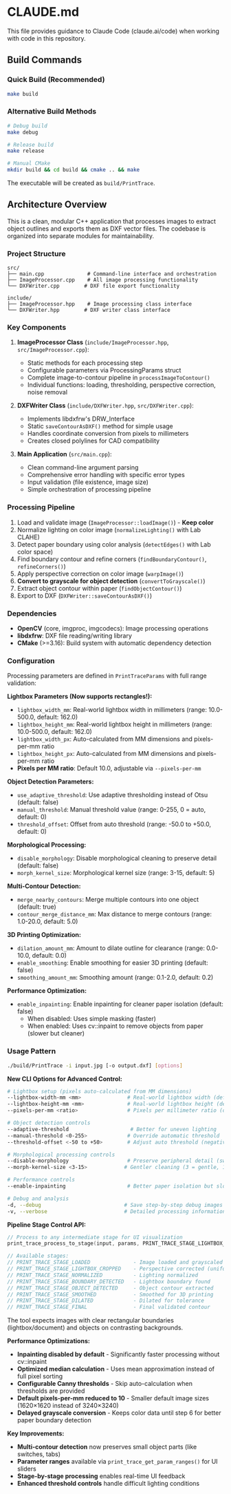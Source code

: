 # CLAUDE.md

This file provides guidance to Claude Code (claude.ai/code) when working with code in this repository.

## Build Commands

### Quick Build (Recommended)
```bash
make build
```

### Alternative Build Methods
```bash
# Debug build
make debug

# Release build
make release

# Manual CMake
mkdir build && cd build && cmake .. && make
```

The executable will be created as `build/PrintTrace`.

## Architecture Overview

This is a clean, modular C++ application that processes images to extract object outlines and exports them as DXF vector files. The codebase is organized into separate modules for maintainability.

### Project Structure

```
src/
├── main.cpp              # Command-line interface and orchestration
├── ImageProcessor.cpp    # All image processing functionality
└── DXFWriter.cpp        # DXF file export functionality

include/
├── ImageProcessor.hpp    # Image processing class interface
└── DXFWriter.hpp        # DXF writer class interface
```

### Key Components

1. **ImageProcessor Class** (`include/ImageProcessor.hpp`, `src/ImageProcessor.cpp`):
   - Static methods for each processing step
   - Configurable parameters via ProcessingParams struct
   - Complete image-to-contour pipeline in `processImageToContour()`
   - Individual functions: loading, thresholding, perspective correction, noise removal

2. **DXFWriter Class** (`include/DXFWriter.hpp`, `src/DXFWriter.cpp`):
   - Implements libdxfrw's DRW_Interface
   - Static `saveContourAsDXF()` method for simple usage
   - Handles coordinate conversion from pixels to millimeters
   - Creates closed polylines for CAD compatibility

3. **Main Application** (`src/main.cpp`):
   - Clean command-line argument parsing
   - Comprehensive error handling with specific error types
   - Input validation (file existence, image size)
   - Simple orchestration of processing pipeline

### Processing Pipeline

1. Load and validate image (`ImageProcessor::loadImage()`) - **Keep color**
2. Normalize lighting on color image (`normalizeLighting()` with Lab CLAHE)
3. Detect paper boundary using color analysis (`detectEdges()` with Lab color space)
4. Find boundary contour and refine corners (`findBoundaryContour()`, `refineCorners()`)
5. Apply perspective correction on color image (`warpImage()`)
6. **Convert to grayscale for object detection** (`convertToGrayscale()`)
7. Extract object contour within paper (`findObjectContour()`)
8. Export to DXF (`DXFWriter::saveContourAsDXF()`)

### Dependencies

- **OpenCV** (core, imgproc, imgcodecs): Image processing operations
- **libdxfrw**: DXF file reading/writing library
- **CMake** (>=3.16): Build system with automatic dependency detection

### Configuration

Processing parameters are defined in `PrintTraceParams` with full range validation:

**Lightbox Parameters (Now supports rectangles!):**
- `lightbox_width_mm`: Real-world lightbox width in millimeters (range: 10.0-500.0, default: 162.0)
- `lightbox_height_mm`: Real-world lightbox height in millimeters (range: 10.0-500.0, default: 162.0)
- `lightbox_width_px`: Auto-calculated from MM dimensions and pixels-per-mm ratio
- `lightbox_height_px`: Auto-calculated from MM dimensions and pixels-per-mm ratio
- **Pixels per MM ratio**: Default 10.0, adjustable via `--pixels-per-mm`

**Object Detection Parameters:**
- `use_adaptive_threshold`: Use adaptive thresholding instead of Otsu (default: false)
- `manual_threshold`: Manual threshold value (range: 0-255, 0 = auto, default: 0)
- `threshold_offset`: Offset from auto threshold (range: -50.0 to +50.0, default: 0)

**Morphological Processing:**
- `disable_morphology`: Disable morphological cleaning to preserve detail (default: false)
- `morph_kernel_size`: Morphological kernel size (range: 3-15, default: 5)

**Multi-Contour Detection:**
- `merge_nearby_contours`: Merge multiple contours into one object (default: true)
- `contour_merge_distance_mm`: Max distance to merge contours (range: 1.0-20.0, default: 5.0)

**3D Printing Optimization:**
- `dilation_amount_mm`: Amount to dilate outline for clearance (range: 0.0-10.0, default: 0.0)
- `enable_smoothing`: Enable smoothing for easier 3D printing (default: false)
- `smoothing_amount_mm`: Smoothing amount (range: 0.1-2.0, default: 0.2)

**Performance Optimization:**
- `enable_inpainting`: Enable inpainting for cleaner paper isolation (default: false)
  - When disabled: Uses simple masking (faster)
  - When enabled: Uses cv::inpaint to remove objects from paper (slower but cleaner)

### Usage Pattern

```bash
./build/PrintTrace -i input.jpg [-o output.dxf] [options]
```

**New CLI Options for Advanced Control:**
```bash
# Lightbox setup (pixels auto-calculated from MM dimensions)
--lightbox-width-mm <mm>               # Real-world lightbox width (default: 162.0)
--lightbox-height-mm <mm>              # Real-world lightbox height (default: 162.0)
--pixels-per-mm <ratio>                # Pixels per millimeter ratio (default: 10.0)

# Object detection controls
--adaptive-threshold                    # Better for uneven lighting
--manual-threshold <0-255>             # Override automatic threshold
--threshold-offset <-50 to +50>        # Adjust auto threshold (negative = more inclusive)

# Morphological processing controls  
--disable-morphology                   # Preserve peripheral detail (switches, tabs, etc.)
--morph-kernel-size <3-15>            # Gentler cleaning (3 = gentle, 15 = aggressive)

# Performance controls
--enable-inpainting                    # Better paper isolation but slower (off by default)

# Debug and analysis
-d, --debug                           # Save step-by-step debug images
-v, --verbose                         # Detailed processing information
```

**Pipeline Stage Control API:**
```c
// Process to any intermediate stage for UI visualization
print_trace_process_to_stage(input, params, PRINT_TRACE_STAGE_LIGHTBOX_CROPPED, &image, &contour, ...);

// Available stages:
// PRINT_TRACE_STAGE_LOADED              - Image loaded and grayscaled
// PRINT_TRACE_STAGE_LIGHTBOX_CROPPED    - Perspective corrected (uniform dimensions)
// PRINT_TRACE_STAGE_NORMALIZED          - Lighting normalized
// PRINT_TRACE_STAGE_BOUNDARY_DETECTED   - Lightbox boundary found
// PRINT_TRACE_STAGE_OBJECT_DETECTED     - Object contour extracted  
// PRINT_TRACE_STAGE_SMOOTHED            - Smoothed for 3D printing
// PRINT_TRACE_STAGE_DILATED             - Dilated for tolerance
// PRINT_TRACE_STAGE_FINAL               - Final validated contour
```

The tool expects images with clear rectangular boundaries (lightbox/document) and objects on contrasting backgrounds.

**Performance Optimizations:**
- **Inpainting disabled by default** - Significantly faster processing without cv::inpaint
- **Optimized median calculation** - Uses mean approximation instead of full pixel sorting
- **Configurable Canny thresholds** - Skip auto-calculation when thresholds are provided
- **Default pixels-per-mm reduced to 10** - Smaller default image sizes (1620×1620 instead of 3240×3240)
- **Delayed grayscale conversion** - Keeps color data until step 6 for better paper boundary detection

**Key Improvements:**
- **Multi-contour detection** now preserves small object parts (like switches, tabs)
- **Parameter ranges** available via `print_trace_get_param_ranges()` for UI sliders
- **Stage-by-stage processing** enables real-time UI feedback
- **Enhanced threshold controls** handle difficult lighting conditions